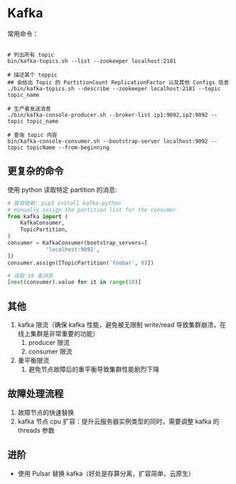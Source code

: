# Kafka

常用命令：

```shell

# 列出所有 topic
bin/kafka-topics.sh --list --zookeeper localhost:2181

# 描述某个 toppic
## 会给出 Topic 的 PartitionCount ReplicationFactor 以及其他 Configs 信息
./bin/kafka-topics.sh --describe --zookeeper localhost:2181 --topic topic_name

# 生产者发送消息
./bin/kafka-console-producer.sh --broker-list ip1:9092,ip2:9092 --topic topic_name

# 查询 topic 内容
bin/kafka-console-consumer.sh --bootstrap-server localhost:9092 --topic topicName --from-beginning
```

## 更复杂的命令

使用 python 读取特定 partition 的消息:

```python
# 安装依赖: pip3 install kafka-python
# manually assign the partition list for the consumer
from kafka import (
    KafkaConsumer,
    TopicPartition,
)
consumer = KafkaConsumer(bootstrap_servers=[
			'localhost:9092',
])
consumer.assign([TopicPartition('foobar', 0)])

# 读取 10 条消息
[next(consumer).value for it in range(10)]
```

## 其他

1. kafka 限流（确保 kafka 性能，避免被无限制 write/read 导致集群崩溃，在线上集群是非常重要的功能）
   1. producer 限流
   2. consumer 限流
2. 重平衡限流
   1. 避免节点故障后的重平衡导致集群性能剧烈下降

## 故障处理流程

1. 故障节点的快速替换
2. kafka 节点 cpu 扩容：提升云服务器实例类型的同时，需要调整 kafka 的 threads 参数

## 进阶

- 使用 Pulsar 替换 kafka（好处是存算分离，扩容简单，云原生）
